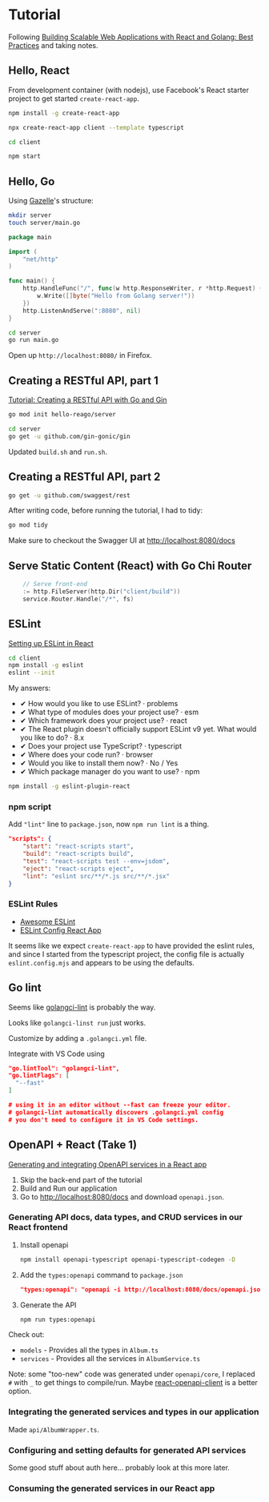 # Tutorial

Following [Building Scalable Web Applications with React and Golang: Best Practices](https://www.dhiwise.com/post/building-scalable-web-applications-with-react-and-golang) and taking notes.

## Hello, React

From development container (with nodejs), use Facebook's React starter project to get started `create-react-app`.

```bash
npm install -g create-react-app
```

```bash
npx create-react-app client --template typescript

cd client

npm start
```

## Hello, Go

Using [Gazelle](https://github.com/kilpatty/Gazelle)'s structure:

```bash
mkdir server
touch server/main.go
```

```go
package main

import (
    "net/http"
)

func main() {
    http.HandleFunc("/", func(w http.ResponseWriter, r *http.Request) {
        w.Write([]byte("Hello from Golang server!"))
    })
    http.ListenAndServe(":8080", nil)
}
```

```bash
cd server
go run main.go
```

Open up `http://localhost:8080/` in Firefox.

## Creating a RESTful API, part 1

[Tutorial: Creating a RESTful API with Go and Gin](https://go.dev/doc/tutorial/web-service-gin)

```bash
go mod init hello-reago/server
```

```bash
cd server
go get -u github.com/gin-gonic/gin
```

Updated `build.sh` and `run.sh`.

## Creating a RESTful API, part 2

```bash
go get -u github.com/swaggest/rest
```

After writing code, before running the tutorial, I had to tidy:

```bash
go mod tidy
```

Make sure to checkout the Swagger UI at <http://localhost:8080/docs>

## Serve Static Content (React) with Go Chi Router

```go
    // Serve front-end
    := http.FileServer(http.Dir("client/build"))
    service.Router.Handle("/*", fs)
```

## ESLint

[Setting up ESLint in React](https://medium.com/@RossWhitehouse/setting-up-eslint-in-react-c20015ef35f7)

```bash
cd client
npm install -g eslint
eslint --init
```

My answers:

* ✔ How would you like to use ESLint? · problems
* ✔ What type of modules does your project use? · esm
* ✔ Which framework does your project use? · react
* ✔ The React plugin doesn't officially support ESLint v9 yet. What would you like to do? · 8.x
* ✔ Does your project use TypeScript? · typescript
* ✔ Where does your code run? · browser
* ✔ Would you like to install them now? · No / Yes
* ✔ Which package manager do you want to use? · npm

```bash
npm install -g eslint-plugin-react
```

### npm script

Add `"lint"` line to `package.json`, now `npm run lint` is a thing.

```json
"scripts": {
    "start": "react-scripts start",
    "build": "react-scripts build",
    "test": "react-scripts test --env=jsdom",
    "eject": "react-scripts eject",
    "lint": "eslint src/**/*.js src/**/*.jsx"
}
```

### ESLint Rules

* [Awesome ESLint](https://github.com/dustinspecker/awesome-eslint)
* [ESLint Config React App](https://github.com/facebook/create-react-app/tree/main/packages/eslint-config-react-app)

It seems like we expect `create-react-app` to have provided the eslint rules, and since I started from the typescript project, the config file is actually `eslint.config.mjs` and appears to be using the defaults.

## Go lint

Seems like [golangci-lint](https://github.com/golangci/golangci-lint) is probably the way.

Looks like `golangci-linst run` just works.

Customize by adding a `.golangci.yml` file.

Integrate with VS Code using

```json
"go.lintTool": "golangci-lint",
"go.lintFlags": [
  "--fast"
]

# using it in an editor without --fast can freeze your editor.
# golangci-lint automatically discovers .golangci.yml config 
# you don't need to configure it in VS Code settings.
```

## OpenAPI + React (Take 1)

[Generating and integrating OpenAPI services in a React app](https://blog.logrocket.com/generating-integrating-openapi-services-react/)

1. Skip the back-end part of the tutorial
2. Build and Run our application
3. Go to <http://localhost:8080/docs> and download `openapi.json`.

### Generating API docs, data types, and CRUD services in our React frontend

1. Install openapi

   ```bash
   npm install openapi-typescript openapi-typescript-codegen -D
   ```

2. Add the `types:openapi` command to `package.json`

   ```json
   "types:openapi": "openapi -i http://localhost:8080/docs/openapi.json -o src/services/openapi"
   ```

3. Generate the API

   ```bash
   npm run types:openapi
   ```

Check out:

* `models` - Provides all the types in `Album.ts`
* `services` - Provides all the services in `AlbumService.ts`

Note: some "too-new" code was generated under `openapi/core`, I replaced `#` with `_` to get things to compile/run.  Maybe [react-openapi-client](https://www.npmjs.com/package/react-openapi-client) is a better option.

### Integrating the generated services and types in our application

Made `api/AlbumWrapper.ts`.

### Configuring and setting defaults for generated API services

Some good stuff about auth here... probably look at this more later.

### Consuming the generated services in our React app
